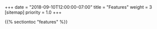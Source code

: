 +++
date = "2018-09-10T12:00:00-07:00"
title = "Features"
weight = 3
[sitemap]
  priority = 1.0
+++

{{% sectiontoc "features" %}}
